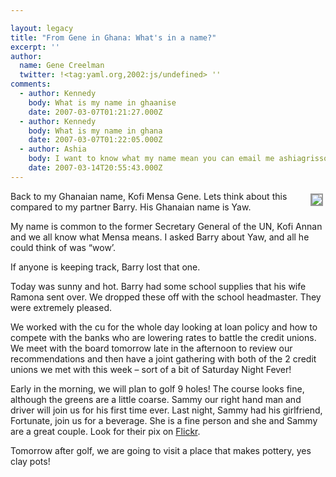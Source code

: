 ```yaml
---

layout: legacy
title: "From Gene in Ghana: What's in a name?"
excerpt: ''
author:
  name: Gene Creelman
  twitter: !<tag:yaml.org,2002:js/undefined> ''
comments:
  - author: Kennedy
    body: What is my name in ghaanise
    date: 2007-03-07T01:21:27.000Z
  - author: Kennedy
    body: What is my name in ghana
    date: 2007-03-07T01:22:05.000Z
  - author: Ashia
    body: I want to know what my name mean you can email me ashiagrissom@yahoo.com
    date: 2007-03-14T20:55:43.000Z
---
```


<p><a href="http://www.flickr.com/photos/21725989@N00/"><img src="http://farm1.static.flickr.com/163/384924620_273c497622_m.jpg" style="float:right; border: 2px solid #999999; margin: 4px;" /></a>Back to my Ghanaian name, Kofi Mensa Gene. Lets think about this compared to my partner Barry. His Ghanaian name is Yaw.</p>
<p>My name is common to the former Secretary General of the UN, Kofi Annan and we all know what Mensa means. I asked Barry about Yaw, and all he could think of was “wow’.</p>
<p>If anyone is keeping track, Barry lost that one.</p>
<p>Today was sunny and hot. Barry had some school supplies that his wife Ramona sent over. We dropped these off with the school headmaster. They were extremely pleased.</p>
<p>We worked with the cu for the whole day looking at loan policy and how to compete with the banks who are lowering rates to battle the credit unions.  We meet with the board tomorrow late in the afternoon to review our recommendations and then have a joint gathering with both of the 2 credit unions we met with this week – sort of a bit of Saturday Night Fever!</p>
<p>Early in the morning, we will plan to golf 9 holes! The course looks fine, although the greens are a little coarse. Sammy our right hand man and driver will join us for his first time ever. Last night, Sammy had his girlfriend, Fortunate, join us for a beverage. She is a fine person and she and Sammy are a great couple. Look for their pix on <a href="http://www.flickr.com/photos/21725989@N00/">Flickr</a>.</p>
<p>Tomorrow after golf, we are going to visit a place that makes pottery, yes clay pots!</p>